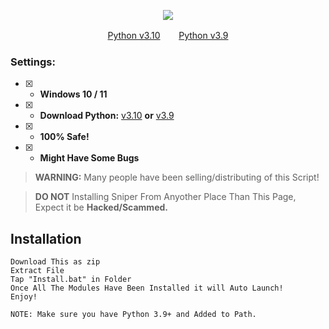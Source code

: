 <p align="center">
<img src="https://img.shields.io/github/languages/top/RojanGamingYT/Discord-Username-Sniper?color=6d00c1&label-style=flat-square" </a>
</p>


<p align="center">
<a href="https://www.python.org/ftp/python/3.10.5/python-3.10.5-amd64.exe">Python v3.10</a>ㅤㅤ 
<a href="https://www.python.org/ftp/python/3.9.0/python-3.9.0-amd64.exe">Python v3.9</a>
</p>

### Settings:
- [x] - **Windows 10 / 11**
- [x] - **Download Python:** [v3.10](https://www.python.org/ftp/python/3.10.5/python-3.10.5-amd64.exe) **or** [v3.9](https://www.python.org/ftp/python/3.9.0/python-3.9.0-amd64.exe)
- [x] - **100% Safe!**
- [x] - **Might Have Some Bugs**

> **WARNING:** Many people have been selling/distributing of this Script!

> **DO NOT** Installing Sniper From Anyother Place Than This Page, Expect it be **Hacked/Scammed.**


## Installation
```sh-session
Download This as zip
Extract File
Tap "Install.bat" in Folder
Once All The Modules Have Been Installed it will Auto Launch!
Enjoy!

NOTE: Make sure you have Python 3.9+ and Added to Path.
```
